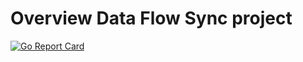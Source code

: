 # Overview Data Flow Sync project

[![Go Report Card](https://goreportcard.com/badge/gitlab.com/quocbang/api-server-basic?style=flat-square)](https://goreportcard.com/report/gitlab.com/quocbang/api-server-basic)